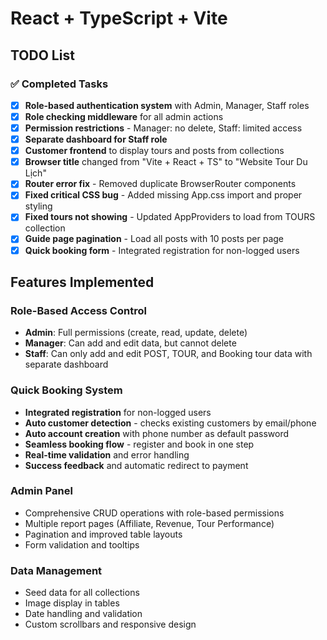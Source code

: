 # React + TypeScript + Vite

## TODO List

### ✅ Completed Tasks
- [x] **Role-based authentication system** with Admin, Manager, Staff roles
- [x] **Role checking middleware** for all admin actions
- [x] **Permission restrictions** - Manager: no delete, Staff: limited access
- [x] **Separate dashboard for Staff role**
- [x] **Customer frontend** to display tours and posts from collections
- [x] **Browser title** changed from "Vite + React + TS" to "Website Tour Du Lịch"
- [x] **Router error fix** - Removed duplicate BrowserRouter components
- [x] **Fixed critical CSS bug** - Added missing App.css import and proper styling
- [x] **Fixed tours not showing** - Updated AppProviders to load from TOURS collection
- [x] **Guide page pagination** - Load all posts with 10 posts per page
- [x] **Quick booking form** - Integrated registration for non-logged users

## Features Implemented

### Role-Based Access Control
- **Admin**: Full permissions (create, read, update, delete)
- **Manager**: Can add and edit data, but cannot delete
- **Staff**: Can only add and edit POST, TOUR, and Booking tour data with separate dashboard

### Quick Booking System
- **Integrated registration** for non-logged users
- **Auto customer detection** - checks existing customers by email/phone
- **Auto account creation** with phone number as default password
- **Seamless booking flow** - register and book in one step
- **Real-time validation** and error handling
- **Success feedback** and automatic redirect to payment

### Admin Panel
- Comprehensive CRUD operations with role-based permissions
- Multiple report pages (Affiliate, Revenue, Tour Performance)
- Pagination and improved table layouts
- Form validation and tooltips

### Data Management
- Seed data for all collections
- Image display in tables
- Date handling and validation
- Custom scrollbars and responsive design
